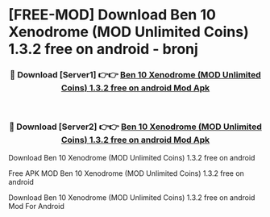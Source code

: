 # [FREE-MOD] Download Ben 10 Xenodrome (MOD Unlimited Coins) 1.3.2 free on android - bronj


<div align="center">
<h3>🔴 Download [Server1] 👉👉 <a href="https://apk-comot.site?title=Ben_10_Xenodrome_(MOD_Unlimited_Coins)_1.3.2_free_on_android">Ben 10 Xenodrome (MOD Unlimited Coins) 1.3.2 free on android Mod Apk</a></h3><br>

<h3>🔴 Download [Server2] 👉👉 <a href="https://apk-comot.site?title=Ben_10_Xenodrome_(MOD_Unlimited_Coins)_1.3.2_free_on_android">Ben 10 Xenodrome (MOD Unlimited Coins) 1.3.2 free on android Mod Apk</a></h3>
</div>



Download Ben 10 Xenodrome (MOD Unlimited Coins) 1.3.2 free on android 

Free APK MOD Ben 10 Xenodrome (MOD Unlimited Coins) 1.3.2 free on android 

Download Ben 10 Xenodrome (MOD Unlimited Coins) 1.3.2 free on android Mod For Android

